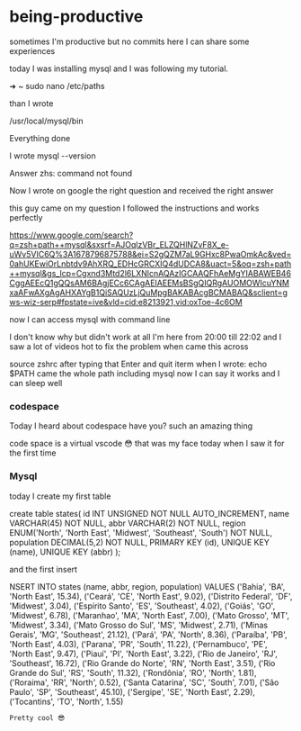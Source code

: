 # being-productive
sometimes I'm productive but no commits here I can share some experiences

today I was installing mysql and I was following my tutorial.

➜  ~ sudo nano /etc/paths

than I wrote 

/usr/local/mysql/bin

Everything  done

I wrote mysql --version 

Answer zhs: command not found 

Now I wrote on google the right question and received the right answer 

this guy came on my question I followed the instructions and works perfectly 

https://www.google.com/search?q=zsh+path++mysql&sxsrf=AJOqlzVBr_ELZQHlNZvF8X_e-uWv5VIC6Q%3A1678796875788&ei=S2gQZM7aL9GHxc8PwaOmkAc&ved=0ahUKEwiOrLnbtdv9AhXRQ_EDHcGRCXIQ4dUDCA8&uact=5&oq=zsh+path++mysql&gs_lcp=Cgxnd3Mtd2l6LXNlcnAQAzIGCAAQFhAeMgYIABAWEB46CggAEEcQ1gQQsAM6BAgjECc6CAgAEIAEEMsBSgQIQRgAUOMOWIcuYNMxaAFwAXgAgAHXAYgB1QiSAQUzLjQuMpgBAKABAcgBCMABAQ&sclient=gws-wiz-serp#fpstate=ive&vld=cid:e8213921,vid:oxToe-4c6OM

now I can access mysql with command line

I don't know why but didn't work at all  I'm here from 20:00 till 22:02 and I saw a lot of videos hot to fix the problem when came this across

source zshrc  after typing that Enter and quit iterm when I wrote:
echo $PATH came the whole path including mysql now I can say it works and I can sleep well
 
### codespace

Today I heard about codespace have you? such an amazing thing 

code space is a virtual vscode 😳 that was my face today when I saw it for the first time

### Mysql

today I create my first table 

create table states(
  id INT UNSIGNED NOT NULL AUTO_INCREMENT,
  name VARCHAR(45) NOT NULL,
  abbr VARCHAR(2)  NOT NULL,
  region ENUM('North', 'North East', 'Midwest', 'Southeast', 'South') NOT NULL,
  population DECIMAL(5,2) NOT NULL,
  PRIMARY KEY (id),
  UNIQUE KEY (name),
  UNIQUE KEY (abbr)
);

and the first insert 

NSERT INTO states
    (name, abbr, region, population)
VALUES
    ('Bahia', 'BA', 'North East', 15.34),
    ('Ceará', 'CE', 'North East', 9.02),
    ('Distrito Federal', 'DF', 'Midwest', 3.04),
    ('Espírito Santo', 'ES', 'Southeast', 4.02),
    ('Goiás', 'GO', 'Midwest', 6.78),
    ('Maranhao', 'MA', 'North East', 7.00),
    ('Mato Grosso', 'MT', 'Midwest', 3.34),
    ('Mato Grosso do Sul', 'MS', 'Midwest', 2.71),
    ('Minas Gerais', 'MG', 'Southeast', 21.12),
    ('Pará', 'PA', 'North', 8.36),
    ('Paraíba', 'PB', 'North East', 4.03),
    ('Parana', 'PR', 'South', 11.22),
    ('Pernambuco', 'PE', 'North East', 9.47),
    ('Piauí', 'PI', 'North East', 3.22),
    ('Rio de Janeiro', 'RJ', 'Southeast', 16.72),
    ('Rio Grande do Norte', 'RN', 'North East', 3.51),
    ('Rio Grande do Sul', 'RS', 'South', 11.32),
    ('Rondônia', 'RO', 'North', 1.81),
    ('Roraima', 'RR', 'North', 0.52),
    ('Santa Catarina', 'SC', 'South', 7.01),
    ('São Paulo', 'SP', 'Southeast', 45.10),
    ('Sergipe', 'SE', 'North East', 2.29),
    ('Tocantins', 'TO', 'North', 1.55)
    
    Pretty cool 😎 


